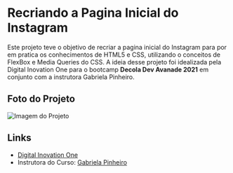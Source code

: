 # Recriando a Pagina Inicial do Instagram

Este projeto teve o objetivo de recriar a pagina inicial do Instagram para por em pratica os conhecimentos de HTML5 e CSS, utilizando o conceitos de FlexBox e Media Queries do CSS. A ideia desse projeto foi idealizada pela Digital Inovation One para o bootcamp **Decola Dev Avanade 2021** em conjunto com a instrutora Gabriela Pinheiro.



## Foto do Projeto

![Imagem do Projeto](https://github.com/robercout/recriando-pagina-inicial-do-instagram/raw/main/img/instagram.png)



## Links

- [Digital Inovation One](https://web.digitalinnovation.one/track/decola-dev-avanade-2021)
- Instrutora do Curso: [Gabriela Pinheiro](https://www.linkedin.com/in/gabrielapinheiro129/)